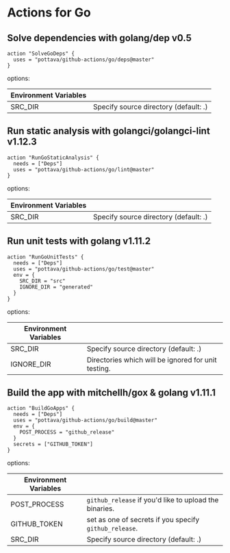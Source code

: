 # Actions for Go

## Solve dependencies with golang/dep v0.5

```console
action "SolveGoDeps" {
  uses = "pottava/github-actions/go/deps@master"
}
```

options:

Environment Variables     |                                                        |
------------------------- | ------------------------------------------------------ |
SRC_DIR                   | Specify source directory (default: .)                  |

## Run static analysis with golangci/golangci-lint v1.12.3

```console
action "RunGoStaticAnalysis" {
  needs = ["Deps"]
  uses = "pottava/github-actions/go/lint@master"
}
```

options:

Environment Variables     |                                                        |
------------------------- | ------------------------------------------------------ |
SRC_DIR                   | Specify source directory (default: .)                  |

## Run unit tests with golang v1.11.2

```console
action "RunGoUnitTests" {
  needs = ["Deps"]
  uses = "pottava/github-actions/go/test@master"
  env = {
    SRC_DIR = "src"
    IGNORE_DIR = "generated"
  }
}
```

options:

Environment Variables     |                                                        |
------------------------- | ------------------------------------------------------ |
SRC_DIR                   | Specify source directory (default: .)                  |
IGNORE_DIR                | Directories which will be ignored for unit testing.    |

## Build the app with mitchellh/gox & golang v1.11.1

```console
action "BuildGoApps" {
  needs = ["Deps"]
  uses = "pottava/github-actions/go/build@master"
  env = {
    POST_PROCESS = "github_release"
  }
  secrets = ["GITHUB_TOKEN"]
}
```

options:

Environment Variables     |                                                        |
------------------------- | ------------------------------------------------------ |
POST_PROCESS              | `github_release` if you'd like to upload the binaries. |
GITHUB_TOKEN              | set as one of secrets if you specify `github_release`. |
SRC_DIR                   | Specify source directory (default: .)                  |
